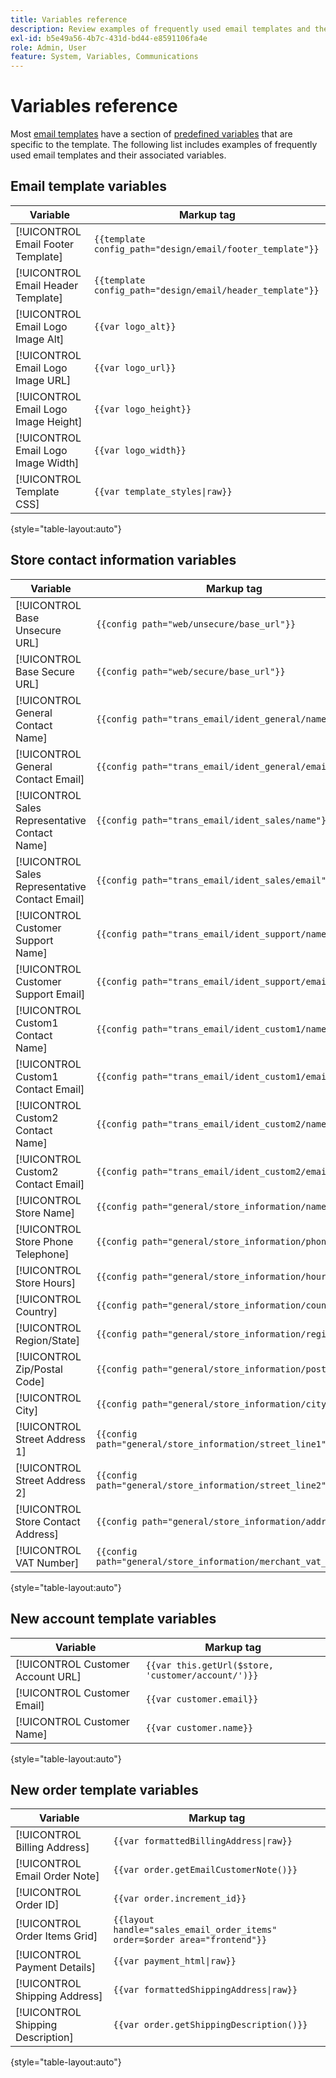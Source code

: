 ```yaml
---
title: Variables reference
description: Review examples of frequently used email templates and their associated variables.
exl-id: b5e49a56-4b7c-431d-bd44-e8591106fa4e
role: Admin, User
feature: System, Variables, Communications
---
```

# Variables reference

Most [email templates](email-template-custom.md) have a section of [predefined variables](variables-predefined.md) that are specific to the template. The following list includes examples of frequently used email templates and their associated variables.

## Email template variables

|Variable|Markup tag|
|--- |--- |
|[!UICONTROL Email Footer Template]|`{{template config_path="design/email/footer_template"}}`|
|[!UICONTROL Email Header Template]|`{{template config_path="design/email/header_template"}}`|
|[!UICONTROL Email Logo Image Alt]|`{{var logo_alt}}`|
|[!UICONTROL Email Logo Image URL]|`{{var logo_url}}`|
|[!UICONTROL Email Logo Image Height]|`{{var logo_height}}`|
|[!UICONTROL Email Logo Image Width]|`{{var logo_width}}`|
|[!UICONTROL Template CSS]|`{{var template_styles\|raw}}`|

{style="table-layout:auto"}

## Store contact information variables

|Variable|Markup tag|
|--- |--- |
|[!UICONTROL Base Unsecure URL]|`{{config path="web/unsecure/base_url"}}`|
|[!UICONTROL Base Secure URL]|`{{config path="web/secure/base_url"}}`|
|[!UICONTROL General Contact Name]|`{{config path="trans_email/ident_general/name"}}`|
|[!UICONTROL General Contact Email]|`{{config path="trans_email/ident_general/email"}}`|
|[!UICONTROL Sales Representative Contact Name]|`{{config path="trans_email/ident_sales/name"}}`|
|[!UICONTROL Sales Representative Contact Email]|`{{config path="trans_email/ident_sales/email"}}`|
|[!UICONTROL Customer Support Name]|`{{config path="trans_email/ident_support/name"}}`|
|[!UICONTROL Customer Support Email]|`{{config path="trans_email/ident_support/email"}}`|
|[!UICONTROL Custom1 Contact Name]|`{{config path="trans_email/ident_custom1/name"}}`|
|[!UICONTROL Custom1 Contact Email]|`{{config path="trans_email/ident_custom1/email"}}`|
|[!UICONTROL Custom2 Contact Name]|`{{config path="trans_email/ident_custom2/name"}}`|
|[!UICONTROL Custom2 Contact Email]|`{{config path="trans_email/ident_custom2/email"}}`|
|[!UICONTROL Store Name]|`{{config path="general/store_information/name"}}`|
|[!UICONTROL Store Phone Telephone]|`{{config path="general/store_information/phone"}}`|
|[!UICONTROL Store Hours]|`{{config path="general/store_information/hours"}}`|
|[!UICONTROL Country]|`{{config path="general/store_information/country_id"}}`|
|[!UICONTROL Region/State]|`{{config path="general/store_information/region_id"}}`|
|[!UICONTROL Zip/Postal Code]|`{{config path="general/store_information/postcode"}}`|
|[!UICONTROL City]|`{{config path="general/store_information/city"}}`|
|[!UICONTROL Street Address 1]|`{{config path="general/store_information/street_line1"}}`|
|[!UICONTROL Street Address 2]|`{{config path="general/store_information/street_line2"}}`|
|[!UICONTROL Store Contact Address]|`{{config path="general/store_information/address"}}`|
|[!UICONTROL VAT Number]|`{{config path="general/store_information/merchant_vat_number"}}`|

{style="table-layout:auto"}

## New account template variables

|Variable|Markup tag|
|--- |--- |
|[!UICONTROL Customer Account URL]|`{{var this.getUrl($store, 'customer/account/')}}`|
|[!UICONTROL Customer Email]|`{{var customer.email}}`|
|[!UICONTROL Customer Name]|`{{var customer.name}}`|

{style="table-layout:auto"}

## New order template variables

|Variable|Markup tag|
|--- |--- |
|[!UICONTROL Billing Address]|`{{var formattedBillingAddress\|raw}}`|
|[!UICONTROL Email Order Note]|`{{var order.getEmailCustomerNote()}}`|
|[!UICONTROL Order ID]|`{{var order.increment_id}}`|
|[!UICONTROL Order Items Grid]|`{{layout handle="sales_email_order_items" order=$order area="frontend"}}`|
|[!UICONTROL Payment Details]|`{{var payment_html\|raw}}`|
|[!UICONTROL Shipping Address]|`{{var formattedShippingAddress\|raw}}`|
|[!UICONTROL Shipping Description]|`{{var order.getShippingDescription()}}`|

{style="table-layout:auto"}

